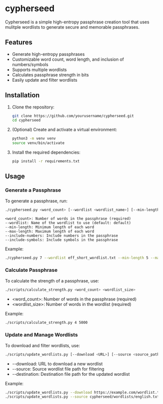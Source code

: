 # cypherseed

Cypherseed is a simple high-entropy passphrase creation tool that uses mulitple wordlists to generate secure and memorable passphrases.

## Features

- Generate high-entropy passphrases
- Customizable word count, word length, and inclusion of numbers/symbols
- Supports multiple wordlists
- Calculates passphrase strength in bits
- Easily update and filter wordlists

## Installation

1. Clone the repository:

   ```bash
   git clone https://github.com/yourusername/cypherseed.git
   cd cypherseed
   ```

2. (Optional) Create and activate a virtual environment:

   ```bash
   python3 -m venv venv
   source venv/bin/activate
   ```

3. Install the required dependencies:
   ```bash
   pip install -r requirements.txt
   ```

## Usage

### Generate a Passphrase

To generate a passphrase, run:

```bash
./cypherseed.py <word_count> [--wordlist <wordlist_name>] [--min-length <min_length>] [--max-length <max_length>] [--include-numbers] [--include-symbols]
```

    <word_count>: Number of words in the passphrase (required)
    --wordlist: Name of the wordlist to use (default: default)
    --min-length: Minimum length of each word
    --max-length: Maximum length of each word
    --include-numbers: Include numbers in the passphrase
    --include-symbols: Include symbols in the passphrase

Example:

```bash
./cypherseed.py 7 --wordlist eff_short_wordlist.txt --min-length 5 --max-length 8 --include-numbers --include-symbols
```

### Calculate Passphrase

To calculate the strength of a passphrase, use:

```bash
./scripts/calculate_strength.py <word_count> <wordlist_size>
```

- <word_count>: Number of words in the passphrase (required)
- <wordlist_size>: Number of words in the wordlist (required)

Example:

```bash
./scripts/calculate_strength.py 4 5000
```

### Update and Manage Wordlists

To download and filter wordlists, use:

```bash
./scripts/update_wordlists.py [--download <URL>] [--source <source_path>] [--destination <destination_path>]
```

- --download: URL to download a new wordlist
- --source: Source wordlist file path for filtering
- --destination: Destination file path for the updated wordlist

Example:

```bash
./scripts/update_wordlists.py --download https://example.com/wordlist.txt --destination cypherseed/wordlists/new_wordlist.txt
./scripts/update_wordlists.py --source cypherseed/wordlists/english.txt --destination cypherseed/wordlists/filtered_wordlist.txt
```
